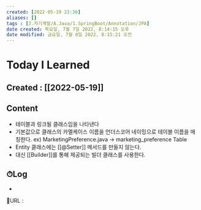 ```yaml
---
created: [2022-05-19 23:36]
aliases: []
tags : [3.자기계발/A.Java/1.SpringBoot/Annotation/JPA]
date created: 목요일, 7월 7일 2022, 8:14:15 오후
date modified: 금요일, 7월 8일 2022, 8:15:21 오전
---
```

# Today I Learned
## Created : [[2022-05-19]]
## Content
- 테이블과 링크될 클래스임을 나타낸다
- 기본값으로 클래스의 카멜케이스 이름을 언더스코어 네이밍으로 테이블 이름을 매칭한다.
   ex) MarketingPreference.java -> marketing_preference Table
- Entity 클래스에는 [[@Setter]] 메서드를 만들지 않는다.
- 대신 [[Builder]]를 통해 제공되는 빌더 클래스를 사용한다.

## ⏱Log
-


📙URL :